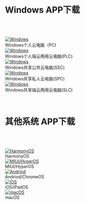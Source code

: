# Windows APP下载  

<br/>
<br/>
<br/>
<div class="image-container">
  <div>
    <a href="/download/CEC_PC.exe">
      <img src="/images/Windows.svg" alt="Windows">
    </a>
    <figcaption>Windows个人云电脑（PC)</figcaption>
  </div>
  
  <div>
    <a href="/download/CEC_PLC.exe">
      <img src="/images/Windows.svg" alt="Windows">
    </a>
    <figcaption>Windows个人端云两用云电脑(PLC)</figcaption>
  </div>

  <div>
    <a href="/download/CEC_SSC.exe">
      <img src="/images/Windows.svg" alt="Windows">
    </a>
    <figcaption>Windows共享公共云电脑(SSC)</figcaption>
  </div>

  <div>
    <a href="/download/CEC_SPC.exe">
      <img src="/images/Windows.svg" alt="Windows">
    </a>
    <figcaption>Windows共享私人云电脑(SPC)</figcaption>
  </div>

  <div>
    <a href="/download/CEC_PLC.exe">
      <img src="/images/Windows.svg" alt="Windows">
    </a>
    <figcaption>Windows共享端云两用云电脑(SLC)</figcaption>
  </div>


</div>

<br/>
<br/>


# 其他系统 APP下载  

<br/>
<br/>
<br/>
<div class="image-container">
  
  <!--
  <div>
    <a href="https://apps.microsoft.com/store/detail/microsoft-%E8%BF%9C%E7%A8%8B%E6%A1%8C%E9%9D%A2/9WZDNCRFJ3PS">
      <img src="/images/Windows.svg" alt="Windows">
    </a>
    <figcaption>Windows</figcaption>
  </div>
  -->

  
  <div>
    <a href="/download/HarmonyOS.apk">
      <img src="/images/HarmonyOS.svg" alt="HarmonyOS">
    </a>
    <figcaption>HarmonyOS</figcaption>
  </div>

  <div>
    <a href="/download/HyperOS.apk">
      <img src="/images/MIUI.svg" alt="MIUI/HyperOS">
    </a>
    <figcaption>MIUI/HyperOS</figcaption>
  </div>

  <div>
    <a href="/download/Andriod.apk">
      <img src="/images/Andriod.svg" alt="Andriod">
    </a>
    <figcaption>Andriod/ChromeOS</figcaption>
  </div>


  <div>
    <a href="https://apps.apple.com/cn/app/microsoft-yuan-cheng-zhuo/id714464092">
      <img src="/images/iOS.svg" alt="iOS">
    </a>
    <figcaption>iOS/iPadOS</figcaption>
  </div>
  <div>
    <a href="https://apps.apple.com/us/app/microsoft-remote-desktop/id1295203466">
      <img src="/images/macOS.svg" alt="macOS">
    </a>
    <figcaption>macOS</figcaption>
  </div>

</div>

<br/>
<br/>

<!--
:::tip
如果上诉链接无法下载，请点击以下历史版本下载。Andriod、MIUI、HarmonyOS、MIUI TV都参考Android历史版本。Windows、HarmonyOS、MIUI/HyperOS、Andriod/ChromeOS、iOS/macOS、Linux
:::


<br/>
<br/>



### Windows历史版本

* [Windows 11](https://tx.cec.cc/RDWeb/Pages/downloads/Microsoft_Remote_Desktop_for_Windows.AppxBundle)
* [Windows 10](https://tx.cec.cc/RDWeb/Pages/downloads/Microsoft_Remote_Desktop_for_Windows.zip)

:::tip
如果初次运行无法正常启动APP，则需要翻墙运行一次即可
:::

### Android历史版本
* [Andriod/ChromeOS](https://play.google.com/store/apps/details?id=com.microsoft.rdc.androidx&pli=1) 注：此链接为Google市场，国内用户请点击以下链接下载 
* [Andriod 9.0+](https://tx.cec.cc/RDWeb/Pages/downloads/Microsoft_Remote_Desktop_for_Andriod9.0.apk)
* [Andriod 8.0+](https://tx.cec.cc/RDWeb/Pages/downloads/Microsoft_Remote_Desktop_for_Andriod8.0.apk)
* [Andriod 7.0+](https://tx.cec.cc/RDWeb/Pages/downloads/Microsoft_Remote_Desktop_for_Andriod7.0.apk)
* [Andriod 6.0+](https://tx.cec.cc/RDWeb/Pages/downloads/Microsoft_Remote_Desktop_for_Andriod6.0.apk)
* [Andriod 6.0+旧版兼容版](https://tx.cec.cc/RDWeb/Pages/downloads/Microsoft_Remote_Desktop_for_Andriod_Old.apk)
* [Andriod 4.0+](https://tx.cec.cc/RDWeb/Pages/downloads/Microsoft_Remote_Desktop_for_Andriod4.0.apk)
-->




